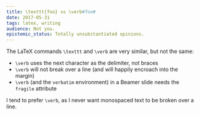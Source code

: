 ```yaml
---
title: \texttt{foo} vs \verb#foo#
date: 2017-05-31
tags: latex, writing
audience: Not you.
epistemic_status: Totally unsubstantiated opinions.
---
```


The LaTeX commands `\texttt` and `\verb` are very similar, but not the same:

- `\verb` uses the next character as the delimiter, not braces
- `\verb` will not break over a line (and will happily encroach into the margin)
- `\verb` (and the `verbatim` environment) in a Beamer slide needs the `fragile` attribute

I tend to prefer `\verb`, as I never want monospaced text to be broken over a line.
